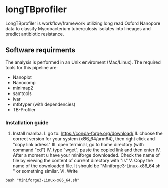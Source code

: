 # longTBprofiler

LongTBprofiler is workflow/framework utilizing long read Oxford Nanopore data to classify Mycobacterium tuberculosis isolates into lineages and predict antibiotic resistance. 

## Software requirments 

The analysis is performed in an Unix enviroment (Mac/Linux). The required tools for this pipeline are:
- Nanoplot
- Nanocomp
- minimap2
- samtools
- ivar
- mtbtyper (with dependencies) 
- TB-Profiler


### Installation guide

1. Install mamba. 
I. go to: https://conda-forge.org/download/
II. choose the correct version for your system (x86_64/arm64), then right click and "copy link adress"
III. open terminal, go to home directory (with command "cd")
IV. type "wget", paste the copied link and then enter
IV. After a moment u have your miniforge downloaded. Check the name of file by viewing the content of current directory with "ls"
V. Copy the name of the downloaded file. It should be "Miniforge3-Linux-x86_64.sh " or something similar.
VI. Write

  ```bash "Miniforge3-Linux-x86_64.sh" ```





